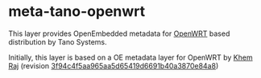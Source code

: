 # meta-tano-openwrt

This layer provides OpenEmbedded metadata for [OpenWRT](http://www.openwrt.org/)
based distribution by Tano Systems.

Initially, this layer is based on a OE metadata layer for OpenWRT
by [Khem Raj](https://github.com/kraj/meta-openwrt) (revision
[3f94c4f5aa965aa5d65419d6691b40a3870e84a8](https://github.com/kraj/meta-openwrt/commit/3f94c4f5aa965aa5d65419d6691b40a3870e84a8))
